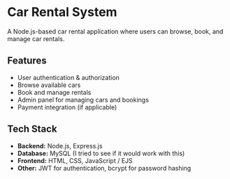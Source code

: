 # Car Rental System

A Node.js-based car rental application where users can browse, book, and manage car rentals.  

##  Features
- User authentication & authorization
- Browse available cars
- Book and manage rentals
- Admin panel for managing cars and bookings
- Payment integration (if applicable)

##  Tech Stack
- **Backend:** Node.js, Express.js
- **Database:** MySQL (I tried to see if it would work with this)
- **Frontend:** HTML, CSS, JavaScript / EJS
- **Other:** JWT for authentication, bcrypt for password hashing
